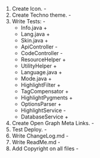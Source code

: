 1. Create Icon. -
2. Create Techno theme. -
3. Write Tests: -
    * Info.java +
    * Lang.java +
    * Skin.java +
    * ApiController -
    * CodeController -
    * ResourceHelper +
    * UtilityHelper +
    * Language.java +
    * Mode.java +
    * HighlightFilter +
    * TagCompensator +
    * HighlightPygments +
    * OptionsParser +
    * HighlightService -
    * DatabaseService +
4. Create Open Graph Meta Links. -
5. Test Deploy. -
6. Write ChangeLog.md -
7. Write ReadMe.md -
8. Add Copyright on all files -
